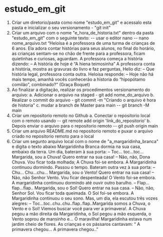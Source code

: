 # estudo_em_git
01. Criar um diretorio/pasta como nome "estudo_em_git" e acessalo esta pasta e inicializar o seu versionamento - "git init"
02. Criar um arquivo com o nome "e_hora_de_historia.txt" dentro
da pasta "estudo_em_git" com o seguinte texto: -- usar o
editor nano -- nano nome_arquivo.txt
“Heloísa é a professora de uma turma de crianças de 6 anos. Ela
adora contar histórias para seus alunos, no final do horário, as
crianças sentam-se no chão de
frente para a professora, ficam quietinhas e curiosas, aguardam.
A professora começa a história dizendo:
– A história de hoje é “A hiena teimosinha”
A professora conta a história, mostra as gravuras do livro e faz
perguntas, Helio diz:
– Que história legal, professora conta outra.
Heloísa responde:
– Hoje não há mais tempo, amanhã vocês conhecerão a historia do
“hipopótamo comilão”,
combinado?”
(Graça Boquet)
03. Ao finalizar a digitação, realizar os procedimentos
versionamento do arquivo:
a. Adicionar o arquivo na staged - git add nome_do_arquivo
b. Realizar o commit do arquivo - git commit -m "Criando o
arquivo é hora de historia"
c. mudar a branch de Master para main -- git branch -M main
04. Criar um repositorio remoto no Github
a. Conectar o repositorio local com o remoto usando -- git
remote add origin 'link_do_repositorio'
b. Depois enviar o arquivo para o repositorio remoto -- git
push origin main
05. Criar um arquivo README.md no repositorio remoto e puxar o
arquivo criado no repositorio
remoto para o local
06. Criar um segunto arquivo local com o nome de
"a_margaridinha_branca" e digita o texto abaixo
Margaridinha Branca dormia na sua casa, embaixo da terra. Um
dia, bateram à sua porta:
– Toc… toc…toc… Margarida, sou a Chuva! Quero entrar na sua casa!
– Não, não, Dona Chuva. Vou ficar toda molhada;
A Chuva foi-se embora. A Margaridinha continuou dormindo.
Passou o tempo. Bateram outra vez à sua porta:
– Chu… Chu…chu… Margarida, sou o Vento! Quero entrar na sua casa!
– Não, não Senhor Vento. Vou ficar despenteada!
O Vento foi-se embora. A margaridinha continuou dormindo até
ouvir outro barulho.
– Flap… flap…flap.. Margarida, sou o Sol! Quero entrar na sua
casa.
– Não, não, Senhor Sol. Vou ficar toda queimada.
O Sol foi-se embora. A Margaridinha continuou o seu sono.
Mas, um dia, ela escutou três vozes alegres:
– Toc…toc..chu..chu..flap..flap..Margarida somos a Chuva, o
Vento e o Sol! Viemos buscar você para ver a primavera!.
A Chuva pegou a mão direita da Margaridinha, o Sol pegou a mão
esquerda, o Vento soprou de mansinho e…
Ó maravilha! Margaridinha estava num jardim cheio de flores. As
crianças e os pássaros cantavam:
“ A primavera chegou… A primavera chegou..”
